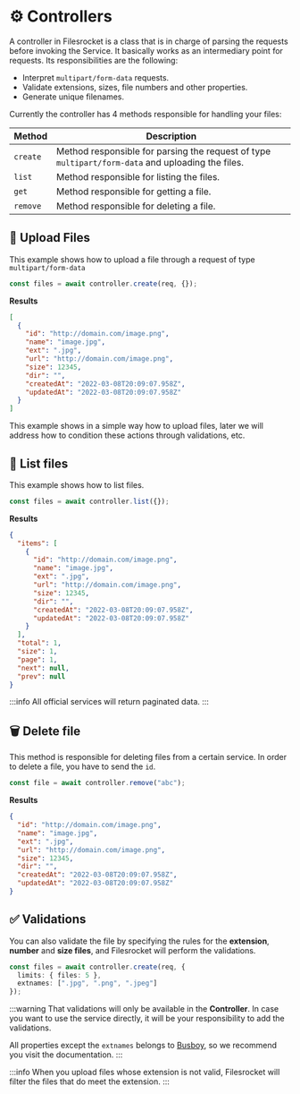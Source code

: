 # ⚙️ Controllers

A controller in Filesrocket is a class that is in charge of parsing the requests before invoking the Service. It basically works as an intermediary point for requests. Its responsibilities are the following:

- Interpret `multipart/form-data` requests.
- Validate extensions, sizes, file numbers and other properties.
- Generate unique filenames.

Currently the controller has 4 methods responsible for handling your files:

| Method | Description |
| ------ | ----------- |
| `create` | Method responsible for parsing the request of type `multipart/form-data` and uploading the files. |
| `list` | Method responsible for listing the files. |
| `get` | Method responsible for getting a file. |
| `remove` | Method responsible for deleting a file. |

## 🚀 Upload Files

This example shows how to upload a file through a request of type `multipart/form-data`

```ts
const files = await controller.create(req, {});
```

**Results**

```json
[
  {
    "id": "http://domain.com/image.png",
    "name": "image.jpg",
    "ext": ".jpg",
    "url": "http://domain.com/image.png",
    "size": 12345,
    "dir": "",
    "createdAt": "2022-03-08T20:09:07.958Z",
    "updatedAt": "2022-03-08T20:09:07.958Z"
  }
]
```

This example shows in a simple way how to upload files, later we will address how to condition these actions through validations, etc.

## 📝 List files

This example shows how to list files.

```ts
const files = await controller.list({});
```

**Results**

```json
{
  "items": [
    {
      "id": "http://domain.com/image.png",
      "name": "image.jpg",
      "ext": ".jpg",
      "url": "http://domain.com/image.png",
      "size": 12345,
      "dir": "",
      "createdAt": "2022-03-08T20:09:07.958Z",
      "updatedAt": "2022-03-08T20:09:07.958Z"
    }
  ],
  "total": 1,
  "size": 1,
  "page": 1,
  "next": null,
  "prev": null
}
```

:::info
All official services will return paginated data.
:::

## 🗑️ Delete file

This method is responsible for deleting files from a certain service. In order to delete a file, you have to send the `id`.

```ts
const file = await controller.remove("abc");
```

**Results**

```json
{
  "id": "http://domain.com/image.png",
  "name": "image.jpg",
  "ext": ".jpg",
  "url": "http://domain.com/image.png",
  "size": 12345,
  "dir": "",
  "createdAt": "2022-03-08T20:09:07.958Z",
  "updatedAt": "2022-03-08T20:09:07.958Z"
}
```

## ✅ Validations

You can also validate the file by specifying the rules for the **extension**, **number** and **size files**, and Filesrocket will perform the validations.

```ts
const files = await controller.create(req, {
  limits: { files: 5 },
  extnames: [".jpg", ".png", ".jpeg"]
});
```

:::warning
That validations will only be available in the **Controller**. In case you want to use the service directly, it will be your responsibility to add the validations.

All properties except the `extnames` belongs to [Busboy](https://github.com/mscdex/busboy#readme), so we recommend you visit the documentation.
:::

:::info
When you upload files whose extension is not valid, Filesrocket will filter the files that do meet the extension.
:::
